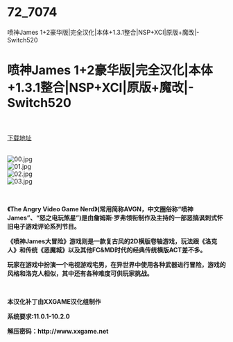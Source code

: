 # 72_7074
喷神James 1+2豪华版|完全汉化|本体+1.3.1整合|NSP+XCI|原版+魔改|-Switch520
# 喷神James 1+2豪华版|完全汉化|本体+1.3.1整合|NSP+XCI|原版+魔改|-Switch520
 <br/></br>
[下载地址](https://www.switch520.cc/article/7074 "下载地址")
<br/></br>

<p><img title="00.jpg" src="https://www.switch520.cc/muke_img/2022_05_16_c4c601c8a1366.jpg" alt="00.jpg"><br>
<img title="01.jpg" src="https://www.switch520.cc/muke_img/2022_05_16_81bb2ac3fc1f6.jpg" alt="01.jpg"><br>
<img title="02.jpg" src="https://www.switch520.cc/muke_img/2022_05_16_af1d0c7d1bd92.jpg" alt="02.jpg"><br>
<img title="03.jpg" src="https://www.switch520.cc/muke_img/2022_05_16_b9469a509357e.jpg" alt="03.jpg"></p>
<p>&nbsp;</p>
<p><strong>《The Angry Video Game Nerd》(常用简称AVGN，中文圈俗称“喷神James”、“怒之电玩煞星”)是由詹姆斯·罗弗领衔制作及主持的一部恶搞讽刺式怀旧电子游戏评论系列节目。</strong></p>
<p><strong>《喷神James大冒险》游戏则是一款复古风的2D横版卷轴游戏，玩法跟《洛克人》和传统《恶魔城》以及其他FC&amp;MD时代的经典传统横版ACT差不多。</strong></p>
<p><strong>玩家在游戏中扮演一个电视游戏宅男，在异世界中使用各种武器进行冒险，游戏的风格和洛克人相似，其中还有各种难度可供玩家挑战。</strong></p>
<p>&nbsp;</p>
<p><strong>本汉化补丁由XXGAME汉化组制作</strong></p>
<p><strong>系统要求:11.0.1-10.2.0</strong></p>
<p><strong>解压密码：http://www.xxgame.net</strong></p>


